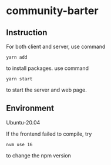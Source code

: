 # community-barter

## Instruction
For both client and server, use command

``yarn add``

to install packages. use command

``yarn start``

to start the server and web page.

## Environment

Ubuntu-20.04

If the frontend failed to compile, try 

``nvm use 16``

to change the npm version
